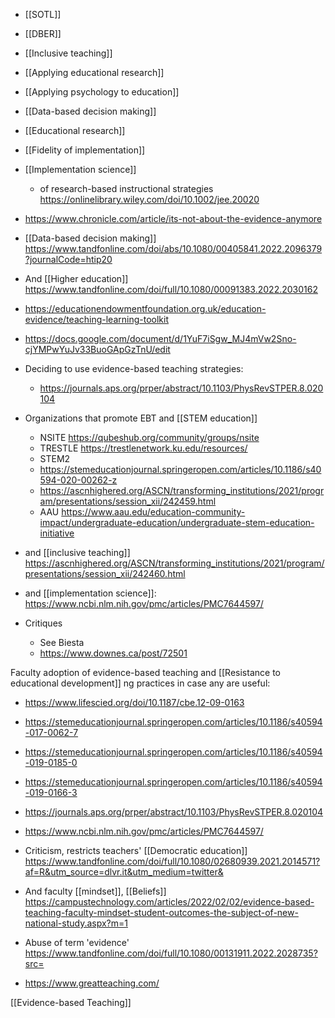 - [[SOTL]]
- [[DBER]]
- [[Inclusive teaching]]
- [[Applying educational research]]
- [[Applying psychology to education]]
- [[Data-based decision making]]
- [[Educational research]]
- [[Fidelity of implementation]]
- [[Implementation science]]
	-  of research-based instructional strategies https://onlinelibrary.wiley.com/doi/10.1002/jee.20020

- https://www.chronicle.com/article/its-not-about-the-evidence-anymore

- [[Data-based decision making]] https://www.tandfonline.com/doi/abs/10.1080/00405841.2022.2096379?journalCode=htip20

- And [[Higher education]] https://www.tandfonline.com/doi/full/10.1080/00091383.2022.2030162

- https://educationendowmentfoundation.org.uk/education-evidence/teaching-learning-toolkit
- https://docs.google.com/document/d/1YuF7iSgw_MJ4mVw2Sno-cjYMPwYuJv33BuoGApGzTnU/edit
- Deciding to use evidence-based teaching strategies:
	-  https://journals.aps.org/prper/abstract/10.1103/PhysRevSTPER.8.020104
- Organizations that promote EBT and [[STEM education]]
	-  NSITE https://qubeshub.org/community/groups/nsite
	-  TRESTLE https://trestlenetwork.ku.edu/resources/
	-  STEM2
	-  https://stemeducationjournal.springeropen.com/articles/10.1186/s40594-020-00262-z
	-  https://ascnhighered.org/ASCN/transforming_institutions/2021/program/presentations/session_xii/242459.html
	-  AAU https://www.aau.edu/education-community-impact/undergraduate-education/undergraduate-stem-education-initiative

- and [[inclusive teaching]] https://ascnhighered.org/ASCN/transforming_institutions/2021/program/presentations/session_xii/242460.html
- and [[implementation science]]: https://www.ncbi.nlm.nih.gov/pmc/articles/PMC7644597/
- Critiques
	-  See Biesta
	-  https://www.downes.ca/post/72501

Faculty adoption of evidence-based teaching and [[Resistance to educational development]] ng practices in case any are useful:

- https://www.lifescied.org/doi/10.1187/cbe.12-09-0163
- https://stemeducationjournal.springeropen.com/articles/10.1186/s40594-017-0062-7
- https://stemeducationjournal.springeropen.com/articles/10.1186/s40594-019-0185-0
- https://stemeducationjournal.springeropen.com/articles/10.1186/s40594-019-0166-3
- https://journals.aps.org/prper/abstract/10.1103/PhysRevSTPER.8.020104
- https://www.ncbi.nlm.nih.gov/pmc/articles/PMC7644597/

- Criticism, restricts teachers' [[Democratic education]] https://www.tandfonline.com/doi/full/10.1080/02680939.2021.2014571?af=R&utm_source=dlvr.it&utm_medium=twitter&

- And faculty [[mindset]], [[Beliefs]] https://campustechnology.com/articles/2022/02/02/evidence-based-teaching-faculty-mindset-student-outcomes-the-subject-of-new-national-study.aspx?m=1

- Abuse of term 'evidence' https://www.tandfonline.com/doi/full/10.1080/00131911.2022.2028735?src=

- https://www.greatteaching.com/

[[Evidence-based Teaching]]
